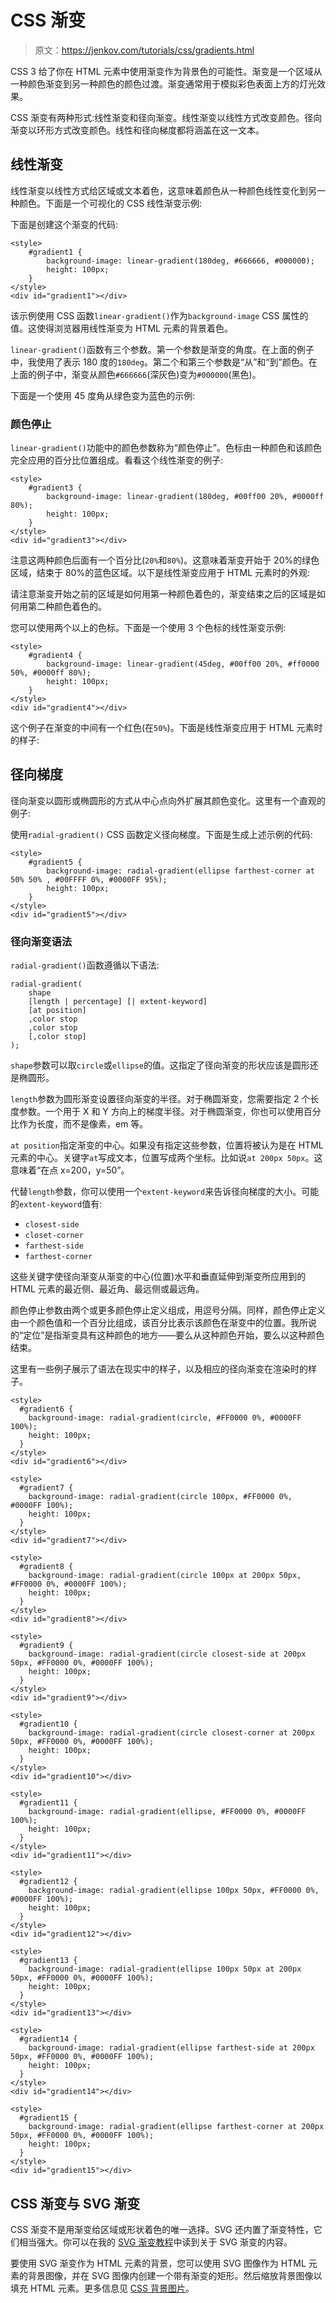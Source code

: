 # CSS 渐变

> 原文：<https://jenkov.com/tutorials/css/gradients.html>

CSS 3 给了你在 HTML 元素中使用渐变作为背景色的可能性。渐变是一个区域从一种颜色渐变到另一种颜色的颜色过渡。渐变通常用于模拟彩色表面上方的灯光效果。

CSS 渐变有两种形式:线性渐变和径向渐变。线性渐变以线性方式改变颜色。径向渐变以环形方式改变颜色。线性和径向梯度都将涵盖在这一文本。

## 线性渐变

线性渐变以线性方式给区域或文本着色，这意味着颜色从一种颜色线性变化到另一种颜色。下面是一个可视化的 CSS 线性渐变示例:

下面是创建这个渐变的代码:

```
<style>
    #gradient1 {
        background-image: linear-gradient(180deg, #666666, #000000);
        height: 100px;
    }
</style>
<div id="gradient1"></div>

```

该示例使用 CSS 函数`linear-gradient()`作为`background-image` CSS 属性的值。这使得浏览器用线性渐变为 HTML 元素的背景着色。

`linear-gradient()`函数有三个参数。第一个参数是渐变的角度。在上面的例子中，我使用了表示 180 度的`180deg`。第二个和第三个参数是“从”和“到”颜色。在上面的例子中，渐变从颜色`#666666`(深灰色)变为`#000000`(黑色)。

下面是一个使用 45 度角从绿色变为蓝色的示例:

### 颜色停止

`linear-gradient()`功能中的颜色参数称为“颜色停止”。色标由一种颜色和该颜色完全应用的百分比位置组成。看看这个线性渐变的例子:

```
<style>
    #gradient3 {
        background-image: linear-gradient(180deg, #00ff00 20%, #0000ff 80%);
        height: 100px;
    }
</style>
<div id="gradient3"></div>

```

注意这两种颜色后面有一个百分比(`20%`和`80%`)。这意味着渐变开始于 20%的绿色区域，结束于 80%的蓝色区域。以下是线性渐变应用于 HTML 元素时的外观:

请注意渐变开始之前的区域是如何用第一种颜色着色的，渐变结束之后的区域是如何用第二种颜色着色的。

您可以使用两个以上的色标。下面是一个使用 3 个色标的线性渐变示例:

```
<style>
    #gradient4 {
        background-image: linear-gradient(45deg, #00ff00 20%, #ff0000 50%, #0000ff 80%);
        height: 100px;
    }
</style>
<div id="gradient4"></div>

```

这个例子在渐变的中间有一个红色(在`50%`)。下面是线性渐变应用于 HTML 元素时的样子:

## 径向梯度

径向渐变以圆形或椭圆形的方式从中心点向外扩展其颜色变化。这里有一个直观的例子:

使用`radial-gradient()` CSS 函数定义径向梯度。下面是生成上述示例的代码:

```
<style>
    #gradient5 {
        background-image: radial-gradient(ellipse farthest-corner at 50% 50% , #00FFFF 0%, #0000FF 95%);
        height: 100px;
    }
</style>
<div id="gradient5"></div>

```

### 径向渐变语法

`radial-gradient()`函数遵循以下语法:

```
radial-gradient(
    shape
    [length | percentage] [| extent-keyword]
    [at position]
    ,color stop
    ,color stop
    [,color stop]
);

```

`shape`参数可以取`circle`或`ellipse`的值。这指定了径向渐变的形状应该是圆形还是椭圆形。

`length`参数为圆形渐变设置径向渐变的半径。对于椭圆渐变，您需要指定 2 个长度参数。一个用于 X 和 Y 方向上的梯度半径。对于椭圆渐变，你也可以使用百分比作为长度，而不是像素，em 等。

`at position`指定渐变的中心。如果没有指定这些参数，位置将被认为是在 HTML 元素的中心。关键字`at`写成文本，位置写成两个坐标。比如说`at 200px 50px`。这意味着“在点 x=200，y=50”。

代替`length`参数，你可以使用一个`extent-keyword`来告诉径向梯度的大小。可能的`extent-keyword`值有:

*   `closest-side`
*   `closet-corner`
*   `farthest-side`
*   `farthest-corner`

这些关键字使径向渐变从渐变的中心(位置)水平和垂直延伸到渐变所应用到的 HTML 元素的最近侧、最近角、最远侧或最远角。

颜色停止参数由两个或更多颜色停止定义组成，用逗号分隔。同样，颜色停止定义由一个颜色值和一个百分比组成，该百分比表示该颜色在渐变中的位置。我所说的“定位”是指渐变具有这种颜色的地方——要么从这种颜色开始，要么以这种颜色结束。

这里有一些例子展示了语法在现实中的样子，以及相应的径向渐变在渲染时的样子。

```
<style>
  #gradient6 {
    background-image: radial-gradient(circle, #FF0000 0%, #0000FF 100%);
    height: 100px;
  }
</style>
<div id="gradient6"></div>

```

```
<style>
  #gradient7 {
    background-image: radial-gradient(circle 100px, #FF0000 0%, #0000FF 100%);
    height: 100px;
  }
</style>
<div id="gradient7"></div>

```

```
<style>
  #gradient8 {
    background-image: radial-gradient(circle 100px at 200px 50px, #FF0000 0%, #0000FF 100%);
    height: 100px;
  }
</style>
<div id="gradient8"></div>

```

```
<style>
  #gradient9 {
    background-image: radial-gradient(circle closest-side at 200px 50px, #FF0000 0%, #0000FF 100%);
    height: 100px;
  }
</style>
<div id="gradient9"></div>

```

```
<style>
  #gradient10 {
    background-image: radial-gradient(circle closest-corner at 200px 50px, #FF0000 0%, #0000FF 100%);
    height: 100px;
  }
</style>
<div id="gradient10"></div>

```

```
<style>
  #gradient11 {
    background-image: radial-gradient(ellipse, #FF0000 0%, #0000FF 100%);
    height: 100px;
  }
</style>
<div id="gradient11"></div>

```

```
<style>
  #gradient12 {
    background-image: radial-gradient(ellipse 100px 50px, #FF0000 0%, #0000FF 100%);
    height: 100px;
  }
</style>
<div id="gradient12"></div>

```

```
<style>
  #gradient13 {
    background-image: radial-gradient(ellipse 100px 50px at 200px 50px, #FF0000 0%, #0000FF 100%);
    height: 100px;
  }
</style>
<div id="gradient13"></div>

```

```
<style>
  #gradient14 {
    background-image: radial-gradient(ellipse farthest-side at 200px 50px, #FF0000 0%, #0000FF 100%);
    height: 100px;
  }
</style>
<div id="gradient14"></div>

```

```
<style>
  #gradient15 {
    background-image: radial-gradient(ellipse farthest-corner at 200px 50px, #FF0000 0%, #0000FF 100%);
    height: 100px;
  }
</style>
<div id="gradient15"></div>

```

## CSS 渐变与 SVG 渐变

CSS 渐变不是用渐变给区域或形状着色的唯一选择。SVG 还内置了渐变特性，它们相当强大。你可以在我的 [SVG 渐变教程](http://tutorials.jenkov.com/svg/svg-gradients.html)中读到关于 SVG 渐变的内容。

要使用 SVG 渐变作为 HTML 元素的背景，您可以使用 SVG 图像作为 HTML 元素的背景图像，并在 SVG 图像内创建一个带有渐变的矩形。然后缩放背景图像以填充 HTML 元素。更多信息见 [CSS 背景图片](/css/background-image.html)。